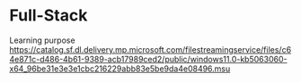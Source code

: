 # Full-Stack
Learning purpose
https://catalog.sf.dl.delivery.mp.microsoft.com/filestreamingservice/files/c64e871c-d486-4b61-9389-acb17989ced2/public/windows11.0-kb5063060-x64_96be31e3e3e1cbc216229abb83e5be9da4e08496.msu
